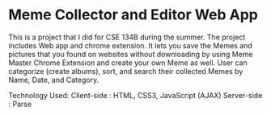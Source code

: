Meme Collector and Editor Web App
===================================================

This is a project that I did for CSE 134B during the summer. The project includes Web app and chrome extension. It lets you save the Memes and pictures that you found on websites without downloading by using Meme Master Chrome Extension and create your own Meme as well. User can categorize (create albums), sort, and search their collected Memes by Name, Date, and Category.

Technology Used:
Client-side : HTML, CSS3, JavaScript (AJAX)
Server-side : Parse
